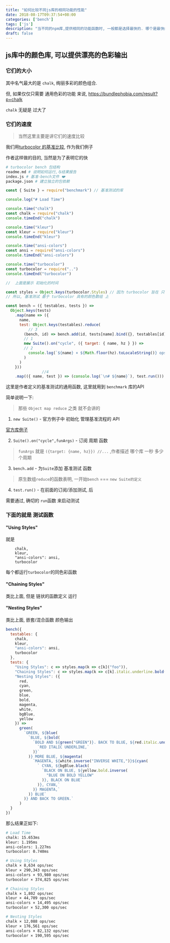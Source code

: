 ```yaml
---
title: "如何比较不同js库的相同功能的性能"
date: 2018-08-17T09:37:54+08:00
categories: ['bench']
tags: ['js']
description: "当不同的npm库,提供相同的功能函数时, 一般都是选择最快的. 哪个是最快的? 那首先是建立基准比较的文件运行一下,以 turbocolor 为例"
draft: false
---
```


## js库中的颜色库, 可以提供漂亮的色彩输出

### 它们的大小

其中名气最大的是 `chalk`, 绚丽多彩的颜色组合.

但, 如果仅仅只需要 通用色彩的功能 来说, https://bundlephobia.com/result?p=chalk

`chalk` 无疑是 过大了 

### 它们的速度

> 当然这里主要是讲它们的速度比较

我们用[turbocolor 的基准比较](https://github.com/jorgebucaran/turbocolor/tree/master/bench), 作为我们例子

作者这样做的目的, 当然是为了表明它的快

``` sh
# turbocolor bench 包结构
readme.md # 说明如何运行,与结果报告
index.js # 基准-bench文件 ❤️
package.json # 建立独立的包依赖
```

``` js
const { Suite } = require("benchmark") // 基准测试的库

console.log("# Load Time")

console.time("chalk")
const chalk = require("chalk")
console.timeEnd("chalk")

console.time("kleur")
const kleur = require("kleur")
console.timeEnd("kleur")

console.time("ansi-colors")
const ansi = require("ansi-colors")
console.timeEnd("ansi-colors")

console.time("turbocolor")
const turbocolor = require("..")
console.timeEnd("turbocolor")

//  上面是展示 初始化的时间

const styles = Object.keys(turbocolor.Styles) // 因为 turbocolor 旨在 只提供 通用的色彩, 来达到 尺寸与速度 上的优势
// 所以, 基准测试 基于 turbocolor 具有的颜色数组 上 

const bench = ({ testables, tests }) =>
  Object.keys(tests)
    .map(name => ({
      name,
      test: Object.keys(testables).reduce(
          // 3
        (bench, id) => bench.add(id, tests[name].bind({}, testables[id])),
        // 1
        new Suite().on("cycle", ({ target: { name, hz } }) =>
        // 2
          console.log(`${name} × ${Math.floor(hz).toLocaleString()} ops/sec`)
        )
      )
    }))
                //4
    .map(({ name, test }) => (console.log(`\n# ${name}`), test.run()))

```

这里是作者定义的基准测试的通用函数, 这里就用到 `benchmark` 库的API

简单说明一下: 

> 那些 `Object map reduce` 之类 就不会讲的

1. `new Suite()` - 官方例子中 初始化 管理基准流程的 API

[官方库例子](https://github.com/bestiejs/benchmark.js#installation)

2. `Suite().on("cycle",funArgs)` - 订阅 周期 函数

> `funArgs` 就是 `({target: {name, hz}}) //...` ,作者描述 哪个库 一秒 多少个周期

3. `bench.add` - 为`Suite`添加 基准测试 函数

> 原生数组`reduce`的函数表明, 一开始`bench` === `new Suite的定义`

4. `test.run()` - 在前面的订阅/添加测试, 后

需要通过, 确切的 `run`函数 来启动测试


### 下面的就是 测试函数

#### "Using Styles"

就是     
``` 
    chalk,
    kleur,
    "ansi-colors": ansi,
    turbocolor
```
每个都运行`turbocolor`的同色彩函数

#### "Chaining Styles"

类比上面, 但是 链状的函数定义 运行

#### "Nesting Styles"

类比上面, 嵌套/混合函数 颜色输出

``` js
bench({
  testables: {
    chalk,
    kleur,
    "ansi-colors": ansi,
    turbocolor
  },
  tests: {
    "Using Styles": c => styles.map(k => c[k]("foo")),
    "Chaining Styles": c => styles.map(k => c[k].italic.underline.bold("bar")),
    "Nesting Styles": ({
      red,
      cyan,
      green,
      blue,
      bold,
      magenta,
      white,
      bgBlue,
      yellow
    }) =>
      green(
        `GREEN, ${blue(
          `BLUE, ${bold(
            `BOLD AND ${green("GREEN")}. BACK TO BLUE, ${red.italic.underline(
              `RED ITALIC UNDERLINE,`
            )}`
          )} MORE BLUE, ${magenta(
            `MAGENTA, ${white.inverse("INVERSE WHITE,")}${cyan(
              ` CYAN, ${bgBlue.black(
                `BLACK ON BLUE, ${yellow.bold.inverse(
                  "BLUE ON BOLD YELLOW"
                )}, BLACK ON BLUE`
              )}, CYAN,`
            )} MAGENTA,`
          )} BLUE`
        )} AND BACK TO GREEN.`
      )
  }
})
```

那么结果正如下:

``` sh
# Load Time
chalk: 15.653ms
kleur: 1.195ms
ansi-colors: 1.227ms
turbocolor: 0.740ms

# Using Styles
chalk × 8,634 ops/sec
kleur × 290,343 ops/sec
ansi-colors × 93,980 ops/sec
turbocolor × 374,825 ops/sec

# Chaining Styles
chalk × 1,802 ops/sec
kleur × 44,709 ops/sec
ansi-colors × 14,495 ops/sec
turbocolor × 52,300 ops/sec

# Nesting Styles
chalk × 12,088 ops/sec
kleur × 176,561 ops/sec
ansi-colors × 82,132 ops/sec
turbocolor × 190,595 ops/sec
```